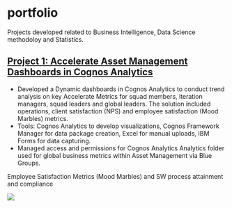# portfolio
Projects developed related to Business Intelligence, Data Science methodoloy and Statistics.

## [Project 1: Accelerate Asset Management Dashboards in Cognos Analytics](https://ibm.box.com/s/kgi1tknkb4p5fcozw8fo786d5x26u07n)
* Developed a Dynamic dashboards in Cognos Analytics to conduct trend analysis on key Accelerate Metrics for squad members, iteration managers, squad leaders and global leaders. The solution included operations, client satisfaction (NPS) and employee satisfaction (Mood Marbles) metrics.
* Tools: Cognos Analytics to develop visualizations, Cognos Framework Manager for data package creation, Excel for manual uploads, IBM Forms for data capturing.
* Managed access and permissions for Cognos Analytics Analytics folder used for global business metrics within Asset Management via Blue Groups.



Employee Satisfaction Metrics (Mood Marbles) and SW process attainment and compliance

![](images/moodmarbles2.jpg)
